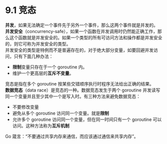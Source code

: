 # 9.1 竞态
**并发**，如果无法确定一个事件先于另外一个事件，那么这两个事件就是并发的。  
**并发安全**（concurrency-safe），如果一个函数在并发调用时仍然能正确工作，那么这个函数就是并发安全的。如果一个类型的所有可访问方法和操作都是并发安全的，则它可称为并发安全的类型。  
并发安全的类型是特例而不是普遍存在的，对于绝大部分变量，如要回避并发访问，只有下面几种办法：
+ **限制**变量只存在于一个 goroutine 内。
+ 维护一个更高层的**互斥不变量**。

竞态是指在多个 goroutine 按某些交错顺序执行时程序无法给出正确的结果。  
**数据竞态**（data race）是竞态的一种。数据竞态发生于两个 goroutine 并发读写同一个变量并且至少其中一个是写入时。有三种方法来避免数据竞态：
+ 不要修改变量
+ 避免从多个 goroutine 访问同一个变量。就是**限制**
+ 允许多个 goroutine 访问同一个变量，但在同一时间只有一个 goroutine 可以访问。这种方法称为**互斥机制**

Go 箴言：“不要通过共享内存来通信，而应该通过通信来共享内存”。